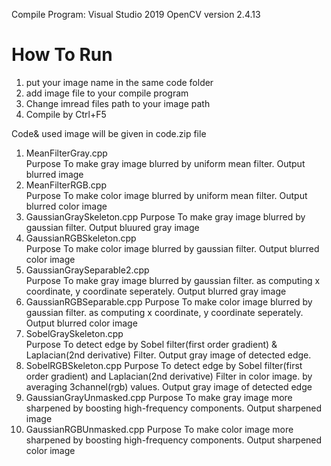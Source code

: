Compile Program: Visual Studio 2019
OpenCV version 2.4.13
# How To Run
1. put your image name in the same code folder 
2. add image file to your compile program 
3. Change imread files path to your image path
4. Compile by Ctrl+F5

Code& used image will be given in code.zip file
1. MeanFilterGray.cpp	
Purpose
To make gray image blurred by uniform mean filter.
Output
blurred image
2. MeanFilterRGB.cpp	
Purpose
To make color image blurred by uniform mean filter.
Output
blurred color image
3. GaussianGraySkeleton.cpp	
Purpose
To make gray image blurred by gaussian filter.
Output
bluured gray image
4. GaussianRGBSkeleton.cpp	
Purpose
To make color image blurred by gaussian filter.
Output
blurred color image
5. GaussianGraySeparable2.cpp	
Purpose
To make gray image blurred by gaussian filter. 
as computing x coordinate, y coordinate seperately.
Output
blurred gray image
6. GaussianRGBSeparable.cpp	
Purpose
To make color image blurred by gaussian filter. 
as computing x coordinate, y coordinate seperately.
Output
blurred color image
7. SobelGraySkeleton.cpp	
Purpose
To detect edge by Sobel filter(first order gradient) & Laplacian(2nd derivative) Filter.
Output
gray image of detected edge.
8. SobelRGBSkeleton.cpp	
Purpose
To detect edge by Sobel filter(first order gradient) and Laplacian(2nd derivative) Filter in color image. 
by averaging 3channel(rgb) values. 
Output
gray image of detected edge
9. GaussianGrayUnmasked.cpp	
Purpose
To make gray image more sharpened by boosting high-frequency components.
Output
sharpened image
10. GaussianRGBUnmasked.cpp	
Purpose
To make color image more sharpened by boosting high-frequency components.
Output
sharpened color image
